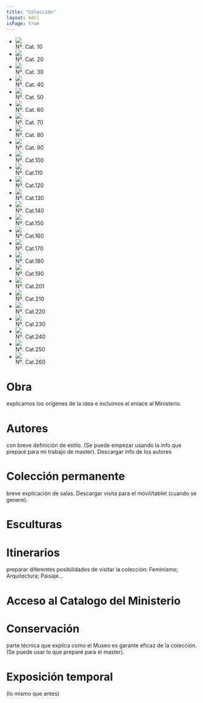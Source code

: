 ```yaml
---
title: "Colección"
layout: mdcl
isPage: true
---
```

<div class="slideshow-wrapper">
	<div class="preloader"></div>
	<ul id="featured2" data-orbit>
		<li><img src="images/cat/10.jpg" /><div class="orbit-caption">Nº. Cat. 10</div></li>
		<li><img src="images/cat/20.jpg" /><div class="orbit-caption">Nº. Cat. 20</div></li>
		<li><img src="images/cat/30.jpg" /><div class="orbit-caption">Nº. Cat. 30</div></li>
		<li><img src="images/cat/40.jpg" /><div class="orbit-caption">Nº. Cat. 40</div></li>
		<li><img src="images/cat/50.jpg" /><div class="orbit-caption">Nº. Cat. 50</div></li>
		<li><img src="images/cat/60.jpg" /><div class="orbit-caption">Nº. Cat. 60</div></li>
		<li><img src="images/cat/70.jpg" /><div class="orbit-caption">Nº. Cat. 70</div></li>
		<li><img src="images/cat/80.jpg" /><div class="orbit-caption">Nº. Cat. 80</div></li>
		<li><img src="images/cat/90.jpg" /><div class="orbit-caption">Nº. Cat. 90</div></li>
		<li><img src="images/cat/100.jpg" /><div class="orbit-caption">Nº. Cat.100</div></li>
		<li><img src="images/cat/110.jpg" /><div class="orbit-caption">Nº. Cat.110</div></li>
		<li><img src="images/cat/120.jpg" /><div class="orbit-caption">Nº. Cat.120</div></li>
		<li><img src="images/cat/130.jpg" /><div class="orbit-caption">Nº. Cat.130</div></li>
		<li><img src="images/cat/140.jpg" /><div class="orbit-caption">Nº. Cat.140</div></li>
		<li><img src="images/cat/150.jpg" /><div class="orbit-caption">Nº. Cat.150</div></li>
		<li><img src="images/cat/160.jpg" /><div class="orbit-caption">Nº. Cat.160</div></li>
		<li><img src="images/cat/170.jpg" /><div class="orbit-caption">Nº. Cat.170</div></li>
		<li><img src="images/cat/180.jpg" /><div class="orbit-caption">Nº. Cat.180</div></li>
		<li><img src="images/cat/190.jpg" /><div class="orbit-caption">Nº. Cat.190</div></li>
		<li><img src="images/cat/201.jpg" /><div class="orbit-caption">Nº. Cat.201</div></li>
		<li><img src="images/cat/210.jpg" /><div class="orbit-caption">Nº. Cat.210</div></li>
		<li><img src="images/cat/220.jpg" /><div class="orbit-caption">Nº. Cat.220</div></li>
		<li><img src="images/cat/230.jpg" /><div class="orbit-caption">Nº. Cat.230</div></li>
		<li><img src="images/cat/240.jpg" /><div class="orbit-caption">Nº. Cat.240</div></li>
		<li><img src="images/cat/250.jpg" /><div class="orbit-caption">Nº. Cat.250</div></li>
		<li><img src="images/cat/260.jpg" /><div class="orbit-caption">Nº. Cat.260</div></li>
	</ul>
</div>



# Obra
explicamos los orígenes de la idea e incluimos el enlace al Ministerio.
# Autores 
con breve definición de estilo. (Se puede empezar usando la info que preparé para mi trabajo de master). Descargar info de los autores
# Colección permanente
breve explicación de salas. Descargar visita para el móvil/tablet (cuando se genere).
# Esculturas
# Itinerarios 
preparar diferentes posibilidades de visitar la colección: Feminismo; Arquitectura; Paisaje…
# Acceso al Catalogo del Ministerio
# Conservación 
parte técnica que explica como el Museo es garante eficaz de la colección. (Se puede usar lo que preparé para el master).
# Exposición temporal 
(lo mismo que antes)

